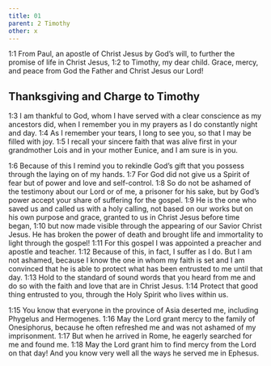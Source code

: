 ```yaml
---
title: 01
parent: 2 Timothy
other: x
---
```

<a name="1:1">1:1</a> From Paul, an apostle of Christ Jesus by God’s will, to further the promise of life in Christ Jesus, <a name="1:2">1:2</a> to Timothy, my dear child. Grace, mercy, and peace from God the Father and Christ Jesus our Lord!

## Thanksgiving and Charge to Timothy

<a name="1:3">1:3</a> I am thankful to God, whom I have served with a clear conscience as my ancestors did, when I remember you in my prayers as I do constantly night and day. <a name="1:4">1:4</a> As I remember your tears, I long to see you, so that I may be filled with joy. <a name="1:5">1:5</a> I recall your sincere faith that was alive first in your grandmother Lois and in your mother Eunice, and I am sure is in you.

<a name="1:6">1:6</a> Because of this I remind you to rekindle God’s gift that you possess through the laying on of my hands. <a name="1:7">1:7</a> For God did not give us a Spirit of fear but of power and love and self-control. <a name="1:8">1:8</a> So do not be ashamed of the testimony about our Lord or of me, a prisoner for his sake, but by God’s power accept your share of suffering for the gospel. <a name="1:9">1:9</a> He is the one who saved us and called us with a holy calling, not based on our works but on his own purpose and grace, granted to us in Christ Jesus before time began, <a name="1:10">1:10</a> but now made visible through the appearing of our Savior Christ Jesus. He has broken the power of death and brought life and immortality to light through the gospel! <a name="1:11">1:11</a> For this gospel I was appointed a preacher and apostle and teacher. <a name="1:12">1:12</a> Because of this, in fact, I suffer as I do. But I am not ashamed, because I know the one in whom my faith is set and I am convinced that he is able to protect what has been entrusted to me until that day. <a name="1:13">1:13</a> Hold to the standard of sound words that you heard from me and do so with the faith and love that are in Christ Jesus. <a name="1:14">1:14</a> Protect that good thing entrusted to you, through the Holy Spirit who lives within us.

<a name="1:15">1:15</a> You know that everyone in the province of Asia deserted me, including Phygelus and Hermogenes. <a name="1:16">1:16</a> May the Lord grant mercy to the family of Onesiphorus, because he often refreshed me and was not ashamed of my imprisonment. <a name="1:17">1:17</a> But when he arrived in Rome, he eagerly searched for me and found me. <a name="1:18">1:18</a> May the Lord grant him to find mercy from the Lord on that day! And you know very well all the ways he served me in Ephesus.
